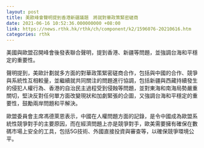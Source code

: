 ```yaml
---
layout: post
title: 美歐峰會聲明提到香港新疆議題　將就對華政策緊密磋商
date: 2021-06-16 10:52:36.000000000 +08:00
link: https://news.rthk.hk/rthk/ch/component/k2/1596076-20210616.htm
categories: rthk
---
```


美國與歐盟召開峰會後發表聯合聲明，提到香港、新疆等問題，並強調台海和平穩定的重要性。

聲明提到，美歐計劃就多方面的對華政策緊密磋商合作，包括與中國的合作、競爭與系統性互相較量，並繼續就共同關注的問題進行協調，包括新疆與西藏持續發生的侵犯人權行為、香港的自治民主過程受到侵蝕等問題，並對東海和南海局勢嚴重關切，堅決反對任何單方面改變現狀和加劇緊張的企圖，又強調台海和平穩定的重要性，鼓勵兩岸問題和平解決。

歐盟委員會主席馮德萊恩表示，中國在人權問題方面的記錄，是令中國成為歐盟系統性競爭對手的主要原因，而在經濟問題上亦是競爭對手，歐美需要擁有確保在數碼市場上安全的工具，包括5G技術、外國直接投資與審查等，以確保競爭環境公平。
